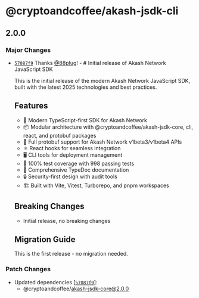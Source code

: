 # @cryptoandcoffee/akash-jsdk-cli

## 2.0.0

### Major Changes

- [`57087f9`](https://github.com/cryptoandcoffee/akash-jsdk/commit/57087f9003da8d4b97a048614ba6690c1f0b2132) Thanks [@88plug](https://github.com/88plug)! - # Initial release of Akash Network JavaScript SDK

  This is the initial release of the modern Akash Network JavaScript SDK, built with the latest 2025 technologies and best practices.

  ## Features
  - 🚀 Modern TypeScript-first SDK for Akash Network
  - 📦 Modular architecture with @cryptoandcoffee/akash-jsdk-core, cli, react, and protobuf packages
  - 🔗 Full protobuf support for Akash Network v1beta3/v1beta4 APIs
  - ⚛️ React hooks for seamless integration
  - 🖥️ CLI tools for deployment management
  - 🧪 100% test coverage with 998 passing tests
  - 📖 Comprehensive TypeDoc documentation
  - 🔒 Security-first design with audit tools
  - 🏗️ Built with Vite, Vitest, Turborepo, and pnpm workspaces

  ## Breaking Changes
  - Initial release, no breaking changes

  ## Migration Guide

  This is the first release - no migration needed.

### Patch Changes

- Updated dependencies [[`57087f9`](https://github.com/cryptoandcoffee/akash-jsdk/commit/57087f9003da8d4b97a048614ba6690c1f0b2132)]:
  - @cryptoandcoffee/akash-jsdk-core@2.0.0
